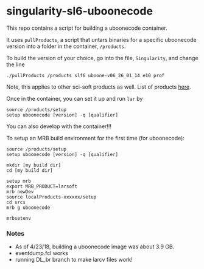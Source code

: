 # singularity-sl6-uboonecode

This repo contains a script for building a uboonecode container.

It uses `pullProducts`, a script that untars binaries for a specific uboonecode version into a folder in the container, `/products`.

To build the version of your choice, go into the file, `Singularity`, and change the line

    ./pullProducts /products slf6 uboone-v06_26_01_14 e10 prof


Note, this applies to other sci-soft products as well. List of products [here](http://scisoft.fnal.gov/). 

Once in the container, you can set it up and run `lar` by

```
source /products/setup
setup uboonecode [version] -q [qualifier]
```

You can also develop with the container!!!

To setup an MRB build environment for the first time (for uboonecode):

```
source /products/setup
setup uboonecode [version] -q [qualifier]

mkdir [my build dir]
cd [my build dir]

setup mrb
export MRB_PRODUCT=larsoft
mrb newDev
source localProducts-xxxxxx/setup
cd srcs
mrb g uboonecode

mrbsetenv
```


### Notes

* As of 4/23/18, building a uboonecode image was about 3.9 GB.
* eventdump.fcl works
* running DL_br branch to make larcv files work!